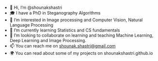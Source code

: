 - 👋 Hi, I’m @shounakshastri
- 🎓 I have a PhD in Steganography Algorithms
- 👀 I’m interested in Image processing and Computer Vision, Natural Language Processing
- 🌱 I’m currently learning Statistics and CS fundamentals
- 💞️ I’m looking to collaborate on learning and teaching Machine Learning, Deep Learning and Image Processing.
- 📫 You can reach me on shounak.shastri@gmail.com
- 🌍 You can read about some of my projects on shounakshastri.github.io

<!---
shounakshastri/shounakshastri is a ✨ special ✨ repository because its `README.md` (this file) appears on your GitHub profile.
You can click the Preview link to take a look at your changes.
--->

